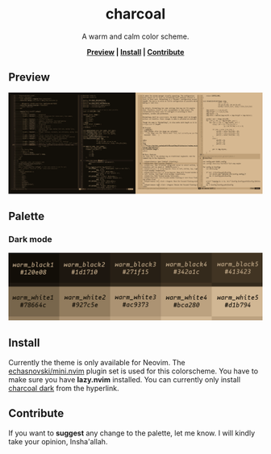 <div align="center">
    <h1>charcoal</h1>
    <p>A warm and calm color scheme.</p>

**[Preview] | [Install] | [Contribute]**
</div>

[Preview]: https://github.com/mubin6th/charcoal?tab=readme-ov-file#preview
[Install]: https://github.com/mubin6th/charcoal?tab=readme-ov-file#install
[Contribute]: https://github.com/mubin6th/charcoal?tab=readme-ov-file#contribute

## Preview
<img
src="https://github.com/mubin6th/binary-files/blob/master/charcoal/preview_revision_2.png?raw=true"
alt="preview image">

## Palette
### Dark mode
<img
src="https://github.com/mubin6th/binary-files/blob/master/charcoal/charcoal_dark_color_palette.png?raw=true"
alt="dark color palette">

## Install
Currently the theme is only available for Neovim. The
[echasnovski/mini.nvim](https://github.com/echasnovski/mini.nvim) plugin set is used for
this colorscheme. You have to make sure you have **lazy.nvim** installed. You can
currently only install [charcoal dark](https://github.com/mubin6th/charcoal/blob/master/nvim/charcoal_dark.lua) from the hyperlink.

## Contribute
If you want to **suggest** any change to the palette, let me know. I will kindly take your opinion, Insha'allah.
